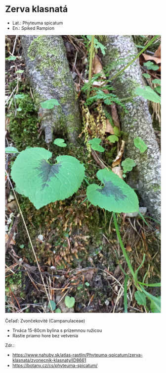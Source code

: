 # Zerva klasnatá
- Lat.: Phyteuma spicatum
- En.: Spiked Rampion

![Zerva klasnatá](./spiked_rampion.jpg "Zerva klasnatá")

Čeľaď: Zvončekovité (Campanulaceae)

- Trváca 15-80cm bylina s prízemnou ružicou
- Rastie priamo hore bez vetvenia

Zdr.:
- https://www.nahuby.sk/atlas-rastlin/Phyteuma-spicatum/zerva-klasnata/zvonecnik-klasnaty/ID8661
- https://botany.cz/cs/phyteuma-spicatum/